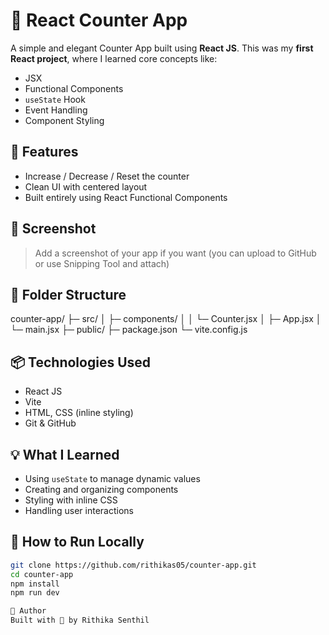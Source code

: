 # 🔢 React Counter App

A simple and elegant Counter App built using **React JS**. This was my **first React project**, where I learned core concepts like:

- JSX
- Functional Components
- `useState` Hook
- Event Handling
- Component Styling

## 🚀 Features

- Increase / Decrease / Reset the counter
- Clean UI with centered layout
- Built entirely using React Functional Components

## 📸 Screenshot

> Add a screenshot of your app if you want (you can upload to GitHub or use Snipping Tool and attach)

## 📁 Folder Structure

counter-app/
├─ src/
│ ├─ components/
│ │ └─ Counter.jsx
│ ├─ App.jsx
│ └─ main.jsx
├─ public/
├─ package.json
└─ vite.config.js


## 📦 Technologies Used

- React JS
- Vite
- HTML, CSS (inline styling)
- Git & GitHub

## 💡 What I Learned

- Using `useState` to manage dynamic values
- Creating and organizing components
- Styling with inline CSS
- Handling user interactions


## 📌 How to Run Locally

```bash
git clone https://github.com/rithikas05/counter-app.git
cd counter-app
npm install
npm run dev

🌟 Author
Built with 💙 by Rithika Senthil


